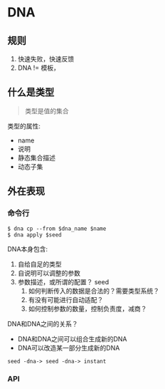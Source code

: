 # DNA



## 规则

1. 快速失败，快速反馈
2. DNA != 模板，



## 什么是类型

> 类型是值的集合

类型的属性:

- name
- 说明
- 静态集合描述
- 动态子集

## 外在表现

### 命令行

```
$ dna cp --from $dna_name $name
$ dna apply $seed
```



DNA本身包含:

1. 自给自足的类型
2. 自说明可以调整的参数
3. 参数描述，或所谓的配置？ seed
   1. 如何判断传入的数据是合法的？需要类型系统？
   2. 有没有可能进行自动适配？
   3. 如何控制参数的数量，控制负责度，减商？

DNA和DNA之间的关系？

- DNA和DNA之间可以组合生成新的DNA
- DNA可以改造某一部分生成新的DNA



```
seed -dna-> seed -dna-> instant
```



### API